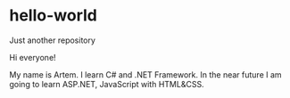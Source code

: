 # hello-world
Just another repository

Hi everyone!

My name is Artem. I learn C# and .NET Framework. In the near future I am going to learn ASP.NET, JavaScript with HTML&CSS.
